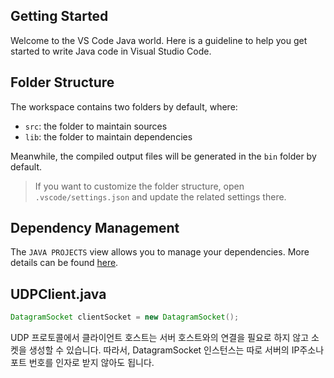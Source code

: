 ## Getting Started

Welcome to the VS Code Java world. Here is a guideline to help you get started to write Java code in Visual Studio Code.

## Folder Structure

The workspace contains two folders by default, where:

- `src`: the folder to maintain sources
- `lib`: the folder to maintain dependencies

Meanwhile, the compiled output files will be generated in the `bin` folder by default.

> If you want to customize the folder structure, open `.vscode/settings.json` and update the related settings there.

## Dependency Management

The `JAVA PROJECTS` view allows you to manage your dependencies. More details can be found [here](https://github.com/microsoft/vscode-java-dependency#manage-dependencies).

## UDPClient.java

```java 
DatagramSocket clientSocket = new DatagramSocket();
```
UDP 프로토콜에서 클라이언트 호스트는 서버 호스트와의 연결을 필요로 하지 않고 소켓을 생성할 수 있습니다.
따라서, DatagramSocket 인스턴스는 따로 서버의 IP주소나 포트 번호를 인자로 받지 않아도 됩니다.




